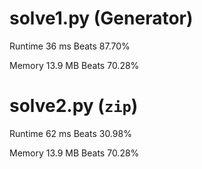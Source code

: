 # solve1.py (Generator)

Runtime 36 ms Beats 87.70%

Memory 13.9 MB Beats 70.28%

# solve2.py (`zip`)

Runtime 62 ms Beats 30.98%

Memory 13.9 MB Beats 70.28%
